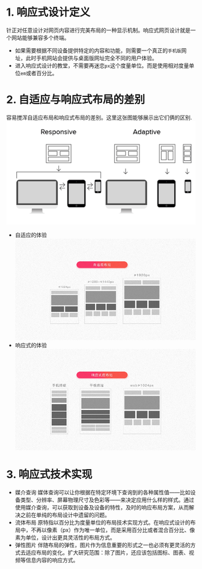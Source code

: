 # 1. 响应式设计定义
针正对任意设计对网页内容进行完美布局的一种显示机制。响应式网页设计就是一个网站能够兼容多个终端。<br>
- 如果需要根据不同设备提供特定的内容和功能，则需要一个真正的`手机版`网址，此时手机网站会提供与桌面版网址完全不同的用户体验。
- 进入响应式设计的教堂，不需要再迷恋`px`这个度量单位。而是使用相对度量单位`em`或者百分比。
# 2. 自适应与响应式布局的差别
容易搅浑自适应布局和响应式布局的差别。这里这张图能够展示出它们俩的区别.<br>
![](../assets/1.png)<br>
- 自适应的体验<br>
![](../assets/2.jpg)<br>
- 响应式的体验<br>
![](../assets/3.jpg)<br>
# 3. 响应式技术实现
- 媒介查询
媒体查询可以让你根据在特定环境下查询到的各种属性值——比如设备类型、分辨率、屏幕物理尺寸及色彩等——来决定应用什么样的样式。通过使用媒介查询，可以获取到设备及设备的特性，及时的响应布局方案，从而解决之前在单纯的布局设计中遗留的问题。
- 流体布局
原特指以百分比为度量单位的布局技术实现方式。在响应式设计的布局中，不再以像素（px）作为唯一单位，而是采用百分比或者混合百分比、像素为单位，设计出更具灵活性的布局方式。
- 弹性图片
伴随布局的弹性，图片作为信息重要的形式之一也必须有更灵活的方式去适应布局的变化。扩大研究范围：除了图片，还应该包括图标、图表、视频等信息内容的响应方式。